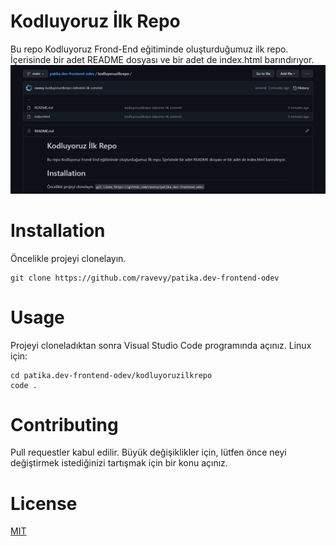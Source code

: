 # Kodluyoruz İlk Repo
Bu repo Kodluyoruz Frond-End eğitiminde oluşturduğumuz ilk repo. İçerisinde bir adet README dosyası ve bir adet de index.html barındırıyor.
![proje resmi](projegoruntusu.png)

# Installation
Öncelikle projeyi clonelayın. 
```
git clone https://github.com/ravevy/patika.dev-frontend-odev
```

# Usage
Projeyi cloneladıktan sonra Visual Studio Code programında açınız.
Linux için:
```
cd patika.dev-frontend-odev/kodluyoruzilkrepo
code .
```

# Contributing
Pull requestler kabul edilir. Büyük değişiklikler için, lütfen önce neyi değiştirmek istediğinizi tartışmak için bir konu açınız.

# License
[MIT](https://choosealicense.com/licenses/mit/)
